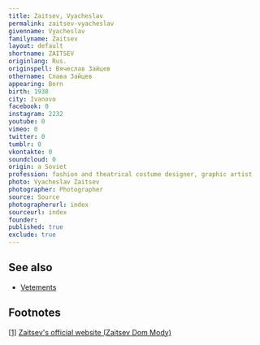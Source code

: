 ```yaml
---
title: Zaitsev, Vyacheslav
permalink: zaitsev-vyacheslav
givenname: Vyacheslav
familyname: Zaitsev
layout: default
shortname: ZAITSEV
originlang: Rus.
originspell: Вячеслав Зайцев
othername: Слава Зайцев
appearing: Born
birth: 1938
city: Ivanovo
facebook: 0
instagram: 2232
youtube: 0
vimeo: 0
twitter: 0
tumblr: 0
vkontakte: 0
soundcloud: 0
origin: a Soviet
profession: fashion and theatrical costume designer, graphic artist
photo: Vyacheslav Zaitsev
photographer: Photographer
source: Source
photographerurl: index
sourceurl: index
founder:
published: true
exclude: true
---
```


## See also

+ [Vetements](vetements)

## Footnotes

[[1]](#a1) <span id="f1"></span> [Zaitsev's official website (Zaitsev Dom Mody)](index)
